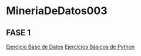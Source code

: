 # MineriaDeDatos003
## FASE 1 
[Ejercicio Base de Datos](https://github.com/AranzaEsteban/Mineria-de-datos/blob/main/Ej1_BasesDatos_Equipo_1.pdf)
[Ejercicios Básicos de Python](https://github.com/Oscarcarg/MineriaDeDatos003/blob/main/Ej_Python_1941600.ipynb)
